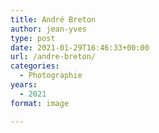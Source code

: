 ```yaml
---
title: André Breton
author: jean-yves
type: post
date: 2021-01-29T16:46:33+00:00
url: /andre-breton/
categories:
  - Photographie
years:
  - 2021
format: image

---
```

